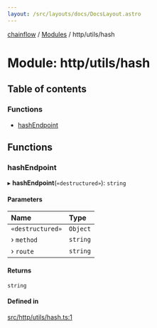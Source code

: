 ```yaml
---
layout: /src/layouts/docs/DocsLayout.astro
---
```


[chainflow](/docs/README) / [Modules](/docs/modules) / http/utils/hash

# Module: http/utils/hash

## Table of contents

### Functions

- [hashEndpoint](/docs/modules/http_utils_hash#hashendpoint)

## Functions

### hashEndpoint

▸ **hashEndpoint**(`«destructured»`): `string`

#### Parameters

| Name | Type |
| :------ | :------ |
| `«destructured»` | `Object` |
| › `method` | `string` |
| › `route` | `string` |

#### Returns

`string`

#### Defined in

[src/http/utils/hash.ts:1](https://github.com/edwinlzs/chainflow/blob/d682462/src/http/utils/hash.ts#L1)
